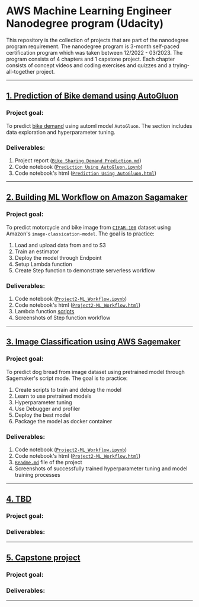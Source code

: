 # AWS Machine Learning Engineer Nanodegree program (Udacity)

This repository is the collection of projects that are part of the nanodegree program requirement.
The nanodegree program is 3-month self-paced certification program which was taken between 12/2022 - 03/2023. The program consists of 4 chapters and 1 capstone project. Each chapter consists of concept videos and coding exercises and quizzes and a trying-all-together project.

____

## [1. Prediction of Bike demand using AutoGluon]()

### Project goal:

To predict [bike demand](https://www.kaggle.com/c/bike-sharing-demand) using automl model `AutoGluon`. The section includes data exploration and hyperparameter tuning.

### Deliverables:
1. Project report ([`Bike Sharing Demand Prediction.md`]())
1. Code notebook ([`Prediction Using AutoGluon.ipynb`]())
1. Code notebook's html ([`Prediction Using AutoGluon.html`]())

____
## [2. Building ML Workflow on Amazon Sagamaker]()

### Project goal:

To predict motorcycle and bike image from [`CIFAR-100`](https://www.cs.toronto.edu/~kriz/cifar-100-python.tar.gz) dataset using Amazon's `image-classication-model`. The goal is to practice:
1. Load and upload data from and to S3
1. Train an estimator
1. Deploy the model through Endpoint
1. Setup Lambda function
1. Create Step function to demonstrate serverless workflow

### Deliverables:
1. Code notebook ([`Project2-ML_Workflow.ipynb`]())
1. Code notebook's html ([`Project2-ML_Workflow.html`]())
1. Lambda function [scripts]()
1. Screenshots of Step function workflow

____
## [3. Image Classification using AWS Sagemaker]()

### Project goal:

To predict dog bread from image dataset using pretrained model through Sagemaker's script mode. The goal is to practice:
1. Create scripts to train and debug the model
1. Learn to use pretrained models
1. Hyperparameter tuning
1. Use Debugger and profiler
1. Deploy the best model
1. Package the model as docker container

### Deliverables:
1. Code notebook ([`Project2-ML_Workflow.ipynb`]())
1. Code notebook's html ([`Project2-ML_Workflow.html`]())
1. [`Readme.md`]() file of the project
1. Screenshots of successfully trained hyperparameter tuning and model training processes

____
## [4. TBD]()

### Project goal:

### Deliverables:

____
## [5. Capstone project]()

### Project goal:

### Deliverables:

____